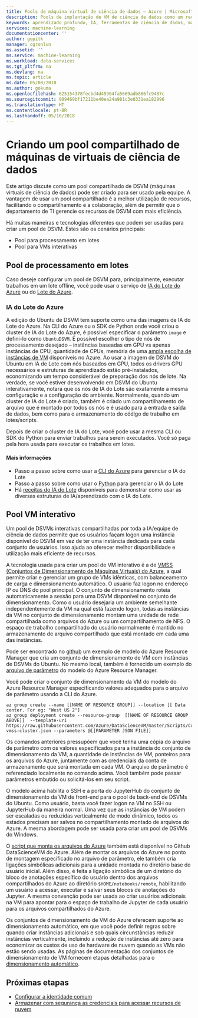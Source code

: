 ```yaml
---
title: Pools de máquina virtual de ciência de dados – Azure | Microsoft Docs
description: Pools de implantação de VM de ciência de dados como um recurso compartilhado para a equipe
keywords: aprendizado profundo, IA, ferramentas de ciência de dados, máquina virtual de ciência de dados, análise geoespacial, processo de ciência de dados da equipe
services: machine-learning
documentationcenter: ''
author: gopitk
manager: cgronlun
ms.assetid: ''
ms.service: machine-learning
ms.workload: data-services
ms.tgt_pltfrm: na
ms.devlang: na
ms.topic: article
ms.date: 05/08/2018
ms.author: gokuma
ms.openlocfilehash: 625154378fecbd4d45904fa5669adb866fc9487c
ms.sourcegitcommit: 909469bf17211be40ea24a981c3e0331ea182996
ms.translationtype: HT
ms.contentlocale: pt-BR
ms.lasthandoff: 05/10/2018
---
```

# <a name="creating-a-shared-pool-of-data-science-virtual-machines"></a>Criando um pool compartilhado de máquinas de virtuais de ciência de dados

Este artigo discute como um pool compartilhado de DSVM (máquinas virtuais de ciência de dados) pode ser criado para ser usado pela equipe. A vantagem de usar um pool compartilhado é a melhor utilização de recursos, facilitando o compartilhamento e a colaboração, além de permitir que o departamento de TI gerencie os recursos de DSVM com mais eficiência. 

Há muitas maneiras e tecnologias diferentes que podem ser usadas para criar um pool de DSVM.  Estes são os cenários principais:

* Pool para processamento em lotes
* Pool para VMs interativas

## <a name="batch-processing-pool"></a>Pool de processamento em lotes
Caso deseje configurar um pool de DSVM para, principalmente, executar trabalhos em um lote offline, você pode usar o serviço de [IA do Lote do Azure](https://docs.microsoft.com/azure/batch-ai/) ou do [Lote do Azure](https://docs.microsoft.com/azure/batch/). 

### <a name="azure-batch-ai"></a>IA do Lote do Azure
A edição do Ubuntu de DSVM tem suporte como uma das imagens de IA do Lote do Azure. Na CLI do Azure ou o SDK de Python onde você criou o cluster de IA do Lote do Azure, é possível especificar o parâmetro ```image``` e defini-lo como ```UbuntuDSVM```. É possível escolher o tipo de nós de processamento desejado – instâncias baseadas em GPU vs apenas instâncias de CPU, quantidade de CPUs, memória de uma [ampla escolha de instâncias de VM](https://azure.microsoft.com/pricing/details/virtual-machines/linux/) disponíveis no Azure. Ao usar a imagem de DSVM do Ubuntu em IA de Lote com nós baseados em GPU, todos os drivers GPU necessários e estruturas de aprendizado estão pré-instalados, economizando um tempo considerável de preparação dos nós de lote. Na verdade, se você estiver desenvolvendo em DSVM do Ubuntu interativamente, notará que os nós de IA do Lote são exatamente a mesma configuração e a configuração do ambiente. Normalmente, quando um cluster de IA do Lote é criado, também é criado um compartilhamento de arquivo que é montado por todos os nós e é usado para a entrada e saída de dados, bem como para o armazenamento do código de trabalho em lotes/scripts. 

Depois de criar o cluster de IA do Lote, você pode usar a mesma CLI ou SDK do Python para enviar trabalhos para serem executados. Você só paga pela hora usada para executar os trabalhos em lotes. 

#### <a name="more-information"></a>Mais informações
* Passo a passo sobre como usar a [CLI do Azure](https://docs.microsoft.com/azure/batch-ai/quickstart-cli) para gerenciar o IA do Lote
* Passo a passo sobre como usar o [Python](https://docs.microsoft.com/azure/batch-ai/quickstart-python) para gerenciar o IA do Lote
* Há [receitas do IA do Lote](https://github.com/Azure/BatchAI) disponíveis para demonstrar como usar as diversas estruturas de IA/aprendizado com o IA do Lote.

## <a name="interactive-vm-pool"></a>Pool VM interativo

Um pool de DSVMs interativas compartilhadas por toda a IA/equipe de ciência de dados permite que os usuários façam logon uma instância disponível do DSVM em vez de ter uma instância dedicada para cada conjunto de usuários. Isso ajuda ao oferecer melhor disponibilidade e utilização mais eficiente de recursos. 

A tecnologia usada para criar um pool de VM interativo é a de [VMSS (Conjuntos de Dimensionamento de Máquinas Virtuais) do Azure](https://docs.microsoft.com/azure/virtual-machine-scale-sets/), a qual permite criar e gerenciar um grupo de VMs idênticas, com balanceamento de carga e dimensionamento automático. O usuário faz logon no endereço IP ou DNS do pool principal. O conjunto de dimensionamento roteia automaticamente a sessão para uma DSVM disponível no conjunto de dimensionamento. Como o usuário desejaria um ambiente semelhante independentemente da VM na qual está fazendo logon, todas as instâncias da VM no conjunto de dimensionamento montam uma unidade de rede compartilhada como arquivos do Azure ou um compartilhamento de NFS. O espaço de trabalho compartilhado do usuário normalmente é mantido no armazenamento de arquivo compartilhado que está montado em cada uma das instâncias. 

Pode ser encontrado no [github](https://raw.githubusercontent.com/Azure/DataScienceVM/master/Scripts/CreateDSVM/Ubuntu/dsvm-vmss-cluster.json) um exemplo de modelo do Azure Resource Manager que cria um conjunto de dimensionamento de VM com instâncias de DSVMs do Ubuntu. No mesmo local, também é fornecido um exemplo do [arquivo de parâmetro](https://raw.githubusercontent.com/Azure/DataScienceVM/master/Scripts/CreateDSVM/Ubuntu/dsvm-vmss-cluster.parameters.json) do modelo do Azure Resource Manager. 

Você pode criar o conjunto de dimensionamento da VM do modelo do Azure Resource Manager especificando valores adequados para o arquivo de parâmetro usando a CLI do Azure. 

```
az group create --name [[NAME OF RESOURCE GROUP]] --location [[ Data center. For eg: "West US 2"]
az group deployment create --resource-group  [[NAME OF RESOURCE GROUP ABOVE]]  --template-uri https://raw.githubusercontent.com/Azure/DataScienceVM/master/Scripts/CreateDSVM/Ubuntu/dsvm-vmss-cluster.json --parameters @[[PARAMETER JSON FILE]]
```
Os comandos anteriores pressupõem que você tenha uma cópia do arquivo de parâmetro com os valores especificados para a instância do conjunto de dimensionamento da VM, a quantidade de instâncias de VM, ponteiros para os arquivos do Azure, juntamente com as credenciais da conta de armazenamento que será montada em cada VM. O arquivo de parâmetro é referenciado localmente no comando acima. Você também pode passar parâmetros embutido ou solicitá-los em seu script.  

O modelo acima habilita o SSH e a porta do JupyterHub do conjunto de dimensionamento da VM de front-end para o pool de back-end de DSVMs do Ubuntu.  Como usuário, basta você fazer logon na VM no SSH ou JupyterHub da maneira normal. Uma vez que as instâncias de VM podem ser escaladas ou reduzidas verticalmente de modo dinâmico, todos os estados precisam ser salvos no compartilhamento montado de arquivos do Azure. A mesma abordagem pode ser usada para criar um pool de DSVMs do Windows. 

O [script que monta os arquivos do Azure](https://raw.githubusercontent.com/Azure/DataScienceVM/master/Extensions/General/mountazurefiles.sh) também está disponível no Github DataScienceVM do Azure. Além de montar os arquivos do Azure no ponto de montagem especificado no arquivo de parâmetro, ele também cria ligações simbólicas adicionais para a unidade montada no diretório base do usuário inicial. Além disso, é feita a ligação simbólica de um diretório do bloco de anotações específico do usuário dentro dos arquivos compartilhados do Azure ao diretório ```$HOME/notebooks/remote```, habilitando um usuário a acessar, executar e salvar seus blocos de anotações do Jupyter.  A mesma convenção pode ser usada ao criar usuários adicionais na VM para apontar para o espaço de trabalho de Jupyter de cada usuário para os arquivos compartilhados do Azure. 

Os conjuntos de dimensionamento de VM do Azure oferecem suporte ao dimensionamento automático, em que você pode definir regras sobre quando criar instâncias adicionais e sob quais circunstâncias reduzir instâncias verticalmente, incluindo a redução de instâncias até zero para economizar os custos de uso de hardware de nuvem quando as VMs não estão sendo usadas. As páginas de documentação dos conjuntos de dimensionamento de VM fornecem etapas detalhadas para o [dimensionamento automático](https://docs.microsoft.com/azure/virtual-machine-scale-sets/virtual-machine-scale-sets-autoscale-overview).

## <a name="next-steps"></a>Próximas etapas

* [Configurar a identidade comum](dsvm-common-identity.md)
* [Armazenar com segurança as credenciais para acessar recursos de nuvem](dsvm-secure-access-keys.md)















